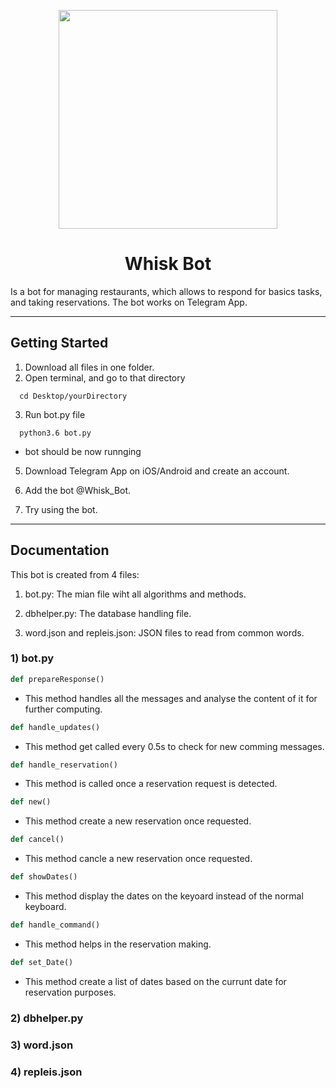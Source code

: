 
<p align="center">
  <img src="http://re7latkom.com/media/images/pictures/b7da961d0ec3410e85c4c8c67fa72012.png" width="350"/>
</p>

<center> <h1>Whisk Bot</h1> </center>

Is a bot for managing restaurants, which allows to respond for basics tasks, and taking reservations. The bot works on Telegram App.


---------------

## Getting Started

1)  Download all files in one folder.
2)  Open terminal, and go to that directory 
```shell
  cd Desktop/yourDirectory
```

3)  Run bot.py file
```shell
  python3.6 bot.py
```
- bot should be now runnging

5)  Download Telegram App on iOS/Android and create an account.

6)  Add the bot @Whisk_Bot.

7)  Try using the bot.

---------------

## Documentation 

This bot is created from 4 files:

1)  bot.py: The mian file wiht all algorithms and methods.

2)  dbhelper.py: The database handling file.

3)  word.json and repleis.json: JSON files to read from common words.


### 1) bot.py

```python
def prepareResponse()
```
- This method handles all the messages and analyse the content of it for further computing.

```python
def handle_updates()
```
- This method get called every 0.5s to check for new comming messages.

```python
def handle_reservation()
```
- This method is called once a reservation request is detected.

```python
def new()
```
- This method create a new reservation once requested.

```python
def cancel()
```
- This method cancle a new reservation once requested.

```python
def showDates()
```
- This method display the dates on the keyoard instead of the normal keyboard.

```python
def handle_command()
```
- This method helps in the reservation making.

```python
def set_Date()
```
- This method create a list of dates based on the currunt date for reservation purposes.



### 2) dbhelper.py
### 3) word.json
### 4) repleis.json



















